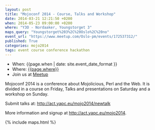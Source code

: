 ```yaml
---
layout: post
title: "Mojoconf 2014 - Course, Talks and Workshop"
date: 2014-03-21 12:21:50 +0200
when: 2014-05-23 09:00:00 +0200
where: "Y3O - Nordaaker, Youngstorget 3"
maps_query: "Youngstorget%203%2C%20Oslo%2C%20no"
event_url: "https://www.meetup.com/Oslo-pm/events/172537312/"
published: True
categories: mojo2014
tags: event course conference hackathon
---
```


* When: {{page.when | date: site.event_date_format }}
* Where: [{{page.where}}]({{site.maps_url}}{{page.maps_query}})
* Join us at [Meetup]({{page.event_url}})

Mojoconf 2014 is a conference about Mojolicious, Perl and the Web. It is divided in a course on Friday, Talks and presentations on Saturday and a workshop on Sunday.

Submit talks at: <a href="http://act.yapc.eu/mojo2014/newtalk"><a class="linkified" href="http://act.yapc.eu/mojo2014/newtalk">http://act.yapc.eu/mojo2014/newtalk</a></a>

More information and signup at <a href="/2014">http://act.yapc.eu/mojo2014</a>.

{% include maps.html %}
